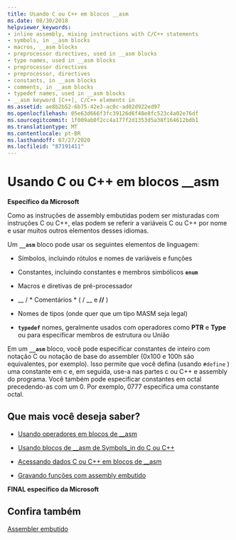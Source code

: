 ```yaml
---
title: Usando C ou C++ em blocos __asm
ms.date: 08/30/2018
helpviewer_keywords:
- inline assembly, mixing instructions with C/C++ statements
- symbols, in __asm blocks
- macros, __asm blocks
- preprocessor directives, used in __asm blocks
- type names, used in __asm blocks
- preprocessor directives
- preprocessor, directives
- constants, in __asm blocks
- comments, in __asm blocks
- typedef names, used in __asm blocks
- __asm keyword [C++], C/C++ elements in
ms.assetid: ae8b2b52-6b75-42e3-ac0c-ad02d922ed97
ms.openlocfilehash: 05e63d666f3fc39126d6f48e8fc523c4a02e76df
ms.sourcegitcommit: 1f009ab0f2cc4a177f2d1353d5a38f164612bdb1
ms.translationtype: MT
ms.contentlocale: pt-BR
ms.lasthandoff: 07/27/2020
ms.locfileid: "87191411"
---
```

# <a name="using-c-or-c-in-__asm-blocks"></a>Usando C ou C++ em blocos __asm

**Específico da Microsoft**

Como as instruções de assembly embutidas podem ser misturadas com instruções C ou C++, elas podem se referir a variáveis C ou C++ por nome e usar muitos outros elementos desses idiomas.

Um **`__asm`** bloco pode usar os seguintes elementos de linguagem:

- Símbolos, incluindo rótulos e nomes de variáveis e funções

- Constantes, incluindo constantes e membros simbólicos **`enum`**

- Macros e diretivas de pré-processador

- __ / \* Comentários \* ( / __ e __//__ )

- Nomes de tipos (onde quer que um tipo MASM seja legal)

- **`typedef`** nomes, geralmente usados com operadores como **PTR** e **Type** ou para especificar membros de estrutura ou União

Em um **`__asm`** bloco, você pode especificar constantes de inteiro com notação C ou notação de base do assembler (0x100 e 100h são equivalentes, por exemplo). Isso permite que você defina (usando `#define` ) uma constante em c e, em seguida, use-a nas partes c ou C++ e assembly do programa. Você também pode especificar constantes em octal precedendo-as com um 0. Por exemplo, 0777 especifica uma constante octal.

## <a name="what-do-you-want-to-know-more-about"></a>Que mais você deseja saber?

- [Usando operadores em blocos de __asm](../../assembler/inline/using-operators-in-asm-blocks.md)

- [Usando blocos de __asm de Symbols_in do C ou C++](../../assembler/inline/using-c-or-cpp-symbols-in-asm-blocks.md)

- [Acessando dados C ou C++ em blocos de __asm](../../assembler/inline/accessing-c-or-cpp-data-in-asm-blocks.md)

- [Gravando funções com assembly embutido](../../assembler/inline/writing-functions-with-inline-assembly.md)

**FINAL específico da Microsoft**

## <a name="see-also"></a>Confira também

[Assembler embutido](../../assembler/inline/inline-assembler.md)<br/>
